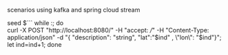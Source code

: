 
scenarios using kafka and spring cloud stream


seed
$```
while :; do  
 curl -X POST "http://localhost:8080/" -H "accept: */*" -H "Content-Type: application/json" -d "{ \"description\": \"string\", \"lat\":"$ind" , \"lon\": "$ind"}"; 
 let ind=ind+1;
done
```




